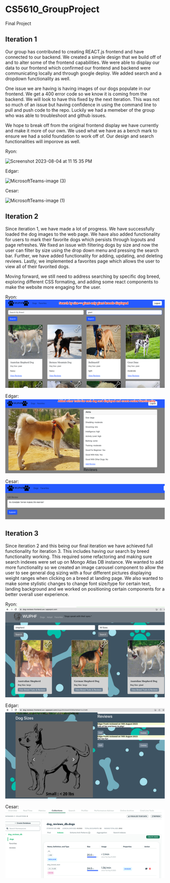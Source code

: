 # CS5610_GroupProject

Final Project

## Iteration 1

Our group has contributed to creating REACT.js frontend and have connected to our backend. We created
a simple design that we build off of and to alter some of the frontend capabilities. We were able to display our data to
our frontend which confirmed our frontend and backend were communicating locally and through google deploy. We added search and a dropdown functionality as well.

One issue we are having is having images of our dogs populate in our frontend. We get a 400 error code so we know it is coming from the backend. We will look to have this fixed by the next iteration. This was not so much of an issue but
having confidence in using the command line to pull and push code to the repo. Luckily we had a memeber of the group
who was able to troubleshoot and github issues.

We hope to break off from the original frontend display we have currently and make it more of our own. We used what we have as a bench mark to ensure we had a solid foundation to work off of. Our design and search functionalities will imporove as well.

Ryon:

<img width="360" alt="Screenshot 2023-08-04 at 11 15 35 PM" src="https://media.github.khoury.northeastern.edu/user/10528/files/56e1d760-a853-4c37-8c2b-e20408470ce4">

Edgar:

![MicrosoftTeams-image (3)](https://media.github.khoury.northeastern.edu/user/10528/files/ea88862c-7775-48db-87d2-8dfcf4f376f9)

Cesar:

<img width="1325" alt="MicrosoftTeams-image (1)" src="https://media.github.khoury.northeastern.edu/user/10528/files/1d921ab1-4b61-47de-9990-9c6c8640e1f3">

## Iteration 2

Since iteration 1, we have made a lot of progress. We have successfully loaded the dog images to the web page. We have also added functionality for users to mark their favorite dogs which persists through logouts and page refreshes. We fixed an issue with filtering dogs by size and now the user can filter by size using the drop down menu and pressing the search bar. Further, we have added functionality for adding, updating, and deleting reviews. Lastly, we implemented a favorites page which allows the user to view all of their favorited dogs.

Moving forward, we still need to address searching by specific dog breed, exploring different CSS formating, and adding some react components to make the website more engaging for the user.

Ryon: ![Ryon worked on size filtering](ryon_iter2.png)

Edgar: ![Edgar worked on displaying dog traits & create/delete review](ed_iter2.png)

Cesar: ![Cesar worked on edit review functionality](cesar_iter2.png)

## Iteration 3

Since iteration 2 and this being our final iteration we have achieved full functionality for iteration 3. This includes having our search by breed functionality working. This required some refactoring and making sure search indexes were set up on Mongo Atlas DB instance. We wanted to add more functionality so we created an image carousel component to allow the user to see general dog sizing with a four different pictures displaying weight ranges when clicking on a breed at landing page. We also wanted to make some stylistic changes to change font size/type for certain text, landing background and we worked on positioning certain components for a better overall user experience.

Ryon: ![Ryon worked on breed search functionality and styling](ryon_iter3.png)

Edgar: ![Edgar worked on dog size carousel and styling](ed_iter3.png)

Cesar: ![Cesar worked on styling and backend database refactoring](cesar_iter3.png)
